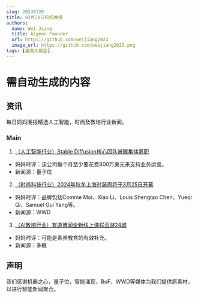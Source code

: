 ```yaml
---
slug: 20240320
title: 03月20日妈妈晚报
authors:
  name: Wei Jiang
  title: Algmon Founder
  url: https://github.com/weijiang2023
  image_url: https://github.com/weijiang2023.png
tags: [垂类大模型]
---
```


# 需自动生成的内容
## 资讯
每日妈妈晚报精选人工智能，时尚及教培行业新闻。

### Main

1. [（人工智能行业）Stable Diffusion核心团队被曝集体离职](https://mp.weixin.qq.com/s/lfPEQLciVVQYM3gmGaf2cg)
* 妈妈时评：该公司每个月至少要花费800万美元来支持业务运营。
* 新闻源：量子位

2. [（时尚科技行业）2024年秋冬上海时装周将于3月25日开幕](http://wwdgreaterchina.com/detail.html?pid=62&id=6315)
* 妈妈时评：品牌包括Comme Moi、Xiao Li、Louis Shengtao Chen、Yueqi Qi、Samuel Gui Yang等。
* 新闻源：WWD

3. [（AI教培行业）有道博闻全新线上课程云游24城](https://mp.weixin.qq.com/s/B536jYrLGhWOoGWd3VhmpQ)
* 妈妈时评：可能是素养教育的有效补充。
* 新闻源：多鲸

## 声明

我们感谢机器之心，量子位，智能涌现，BoF，WWD等媒体为我们提供原素材，以进行智能新闻聚合。